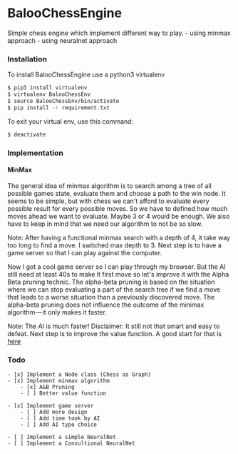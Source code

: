 # BalooChessEngine

Simple chess engine which implement different way to play.
    - using minmax approach
    - using neuralnet approach


### Installation
To install BalooChessEngine use a python3 virtualenv
```sh
$ pip3 install virtualenv
$ virtualenv BalooChessEnv
$ source BalooChessEnv/bin/activate
$ pip install -r requirement.txt
```

To exit your virtual env, use this command:
```sh
$ deactivate
```

### Implementation

#### MinMax

The general idea of minmax algorithm is to search among a tree of all possible games state,
evaluate them and choose a path to the win node. It seems to be simple, but with chess
we can't afford to evaluate every possible result for every possible moves. So we have to
defined how much moves ahead we want to evaluate. Maybe 3 or 4 would be enough. We also
have to keep in mind that we need our algorithm to not be so slow.

Note:
    After having a functional minmax search with a depth of 4, it take way too long to find a move.
    I switched max depth to 3. Next step is to have a game server so that I can
    play against the computer.

Now I got a cool game server so I can play through my browser. But the AI still need at least 40s to make
it first move so let's improve it with the Alpha Beta pruning technic. The alpha-beta pruning is based on
the situation where we can stop evaluating a part of the search tree if we find a move that leads to a
worse situation than a previously discovered move. The alpha-beta pruning does not
influence the outcome of the minimax algorithm — it only makes it faster.

Note:
    The AI is much faster! Disclaimer: It still not that smart and easy to defeat.
    Next step is to improve the value function. A good start for that is [here](https://www.chessprogramming.org/Simplified_Evaluation_Function)


### Todo

    - [x] Implement a Node class (Chess as Graph)
    - [x] Implement minmax algorithm
        - [x] A&B Pruning
        - [ ] Better value function

    - [x] Implement game server
        - [ ] Add more design
        - [ ] Add time took by AI
        - [ ] Add AI type choice

    - [ ] Implement a simple NeuralNet
    - [ ] Implement a Convultional NeuralNet
